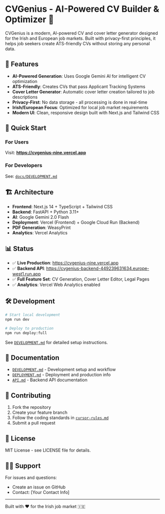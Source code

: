 # CVGenius - AI-Powered CV Builder & Optimizer 🚀

CVGenius is a modern, AI-powered CV and cover letter generator designed for the Irish and European job markets. Built with privacy-first principles, it helps job seekers create ATS-friendly CVs without storing any personal data.

## 🌟 Features

- **AI-Powered Generation**: Uses Google Gemini AI for intelligent CV optimization
- **ATS-Friendly**: Creates CVs that pass Applicant Tracking Systems
- **Cover Letter Generator**: Automatic cover letter creation tailored to job descriptions
- **Privacy-First**: No data storage - all processing is done in real-time
- **Irish/European Focus**: Optimized for local job market requirements
- **Modern UI**: Clean, responsive design built with Next.js and Tailwind CSS

## 🚀 Quick Start

### For Users
Visit: **https://cvgenius-nine.vercel.app**

### For Developers
See: [`docs/DEVELOPMENT.md`](./DEVELOPMENT.md)

## 🏗️ Architecture

- **Frontend**: Next.js 14 + TypeScript + Tailwind CSS
- **Backend**: FastAPI + Python 3.11+
- **AI**: Google Gemini 2.0 Flash
- **Deployment**: Vercel (Frontend) + Google Cloud Run (Backend)
- **PDF Generation**: WeasyPrint
- **Analytics**: Vercel Analytics

## 📊 Status

- ✅ **Live Production**: https://cvgenius-nine.vercel.app
- ✅ **Backend API**: https://cvgenius-backend-449239631634.europe-west1.run.app
- ✅ **Full Feature Set**: CV Generation, Cover Letter Editor, Legal Pages
- ✅ **Analytics**: Vercel Web Analytics enabled

## 🛠️ Development

```bash
# Start local development
npm run dev

# Deploy to production
npm run deploy:full
```

See [`DEVELOPMENT.md`](./docs/DEVELOPMENT.md) for detailed setup instructions.

## 📄 Documentation

- [`DEVELOPMENT.md`](./docs/DEVELOPMENT.md) - Development setup and workflow
- [`DEPLOYMENT.md`](./docs/DEPLOYMENT.md) - Deployment and production info
- [`API.md`](./docs/API.md) - Backend API documentation

## 🤝 Contributing

1. Fork the repository
2. Create your feature branch
3. Follow the coding standards in [`cursor-rules.md`](./cursor-rules.md)
4. Submit a pull request

## 📜 License

MIT License - see LICENSE file for details.

## 🙋‍♂️ Support

For issues and questions:
- Create an issue on GitHub
- Contact: [Your Contact Info]

---

Built with ❤️ for the Irish job market 🇮🇪 